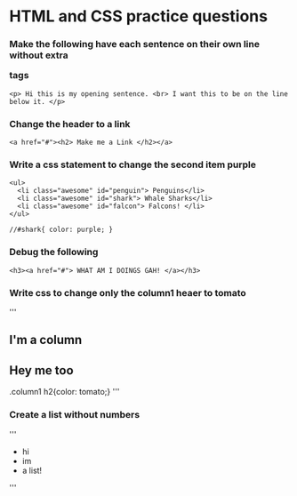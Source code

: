 HTML and CSS practice questions
============

### Make the following have each sentence on their own line without extra <p> tags
```
<p> Hi this is my opening sentence. <br> I want this to be on the line below it. </p>
```

### Change the header to a link
```
<a href="#"><h2> Make me a Link </h2></a>
```

### Write a css statement to change the second item purple
```
<ul>
  <li class="awesome" id="penguin"> Penguins</li>
  <li class="awesome" id="shark"> Whale Sharks</li>
  <li class="awesome" id="falcon"> Falcons! </li>
</ul>

//#shark{ color: purple; }
```

### Debug the following
```
<h3><a href="#"> WHAT AM I DOINGS GAH! </a></h3>
```

### Write css to change only the column1 heaer to tomato
'''
<div class="wrapper">
  <div class="column1"><h2> I'm a column </h2></div>
  <div class="column2"><h2> Hey me too </h2></div>
</div>

.column1 h2{color: tomato;}
'''

### Create a list without numbers
'''
<ul>
  <li> hi </li>
  <li> im </li>
  <li> a list! </li>
</ul>
'''
